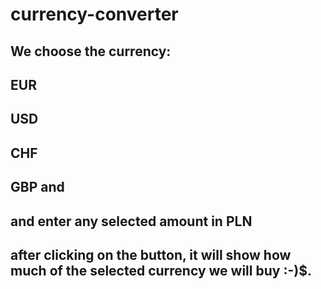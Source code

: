 # currency-converter

## We choose the currency:
## **EUR** 
## **USD** 
## **CHF** 
## **GBP** and

## and enter any selected amount in PLN

## after clicking on the button, it will show how much of the selected currency we will buy :-)$.
